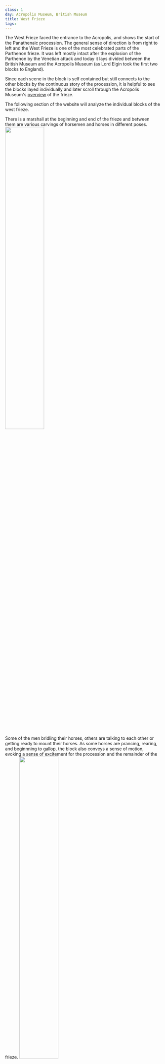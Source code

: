 ```yaml
---
class: 1
day: Acropolis Museum, British Museum
title: West Frieze
tags: 
---
```


The West Frieze faced the entrance to the Acropolis, and shows the start of the Panathenaic procession. The general sense of direction is from right to left and the West Frieze is one of the most celebrated parts of the Parthenon frieze. It was left mostly intact after the explosion of the Parthenon by the Venetian attack and today it lays divided between the British Museum and the Acropolis Museum (as Lord Elgin took the first two blocks to England).

Since each scene in the block is self contained but still connects to the other blocks by the continuous story of the procession, it is helpful to see the blocks layed individually and later scroll through the Acropolis Museum's [overview](https://www.parthenonfrieze.gr/en/explore-the-frieze/west-frieze/?b=0) of the frieze.

The following section of the website will analyze the individual blocks of the west frieze. 

There is a marshall at the beginning and end of the frieze and between them are various carvings of horsemen and horses in different poses.
<img src="https://user-images.githubusercontent.com/115111912/206790955-10b423df-4e42-4657-b4e5-3dac999a8382.jpeg" width=50% height=50%>

Some of the men bridling their horses, others are talking to each other or getting ready to mount their horses. As some horses are prancing, rearing, and beginnning to gallop, the block also conveys a sense of motion, evoking a sense of excitement for the procession and the remainder of the frieze. 
<img src="https://user-images.githubusercontent.com/115111912/206791200-95b0af9e-0ad5-4313-a20d-0994207c5fda.jpeg" width=50% height=50%>



